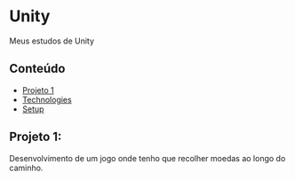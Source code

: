 # Unity
Meus estudos de Unity

## Conteúdo
* [Projeto 1](#projeto-1-:)
* [Technologies](#technologies)
* [Setup](#setup)

## Projeto 1:

Desenvolvimento de um jogo onde tenho que recolher moedas ao longo do caminho.
